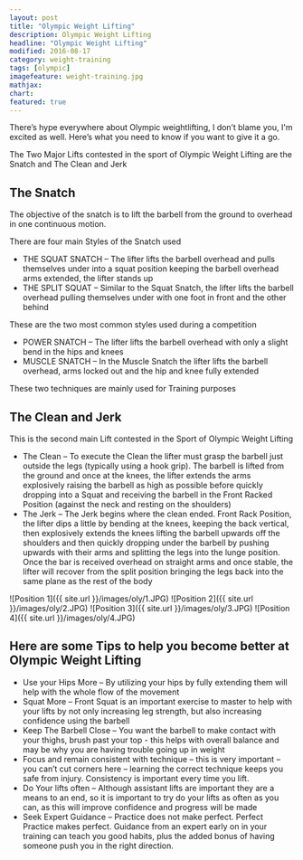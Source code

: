 ```yaml
---
layout: post
title: "Olympic Weight Lifting"
description: Olympic Weight Lifting
headline: "Olympic Weight Lifting"
modified: 2016-08-17
category: weight-training
tags: [olympic]
imagefeature: weight-training.jpg
mathjax: 
chart:
featured: true
---
```

There’s hype everywhere about Olympic weightlifting, I don’t blame you, I'm excited as well. Here’s what you need to know if you want to give it a go.

The Two Major Lifts contested in the sport of Olympic Weight Lifting are the Snatch and The Clean and Jerk

## The Snatch

The objective of the snatch is to lift the barbell from the ground to overhead in one continuous motion.

There are four main Styles of the Snatch used

- THE SQUAT SNATCH – The lifter lifts the barbell overhead and pulls themselves under into a squat position keeping the barbell overhead arms extended, the lifter stands up
- THE SPLIT SQUAT – Similar to the Squat Snatch, the lifter lifts the barbell overhead pulling themselves under with one foot in front and the other behind

These are the two most common styles used during a competition

- POWER SNATCH – The lifter lifts the barbell overhead with only a slight bend in the hips and knees
- MUSCLE SNATCH – In the Muscle Snatch the lifter lifts the barbell overhead, arms locked out and the hip and knee fully extended

These two techniques are mainly used for Training purposes 

## The Clean and Jerk

This is the second main Lift contested in the Sport of Olympic Weight Lifting

- The Clean – To execute the Clean the lifter must grasp the barbell just outside the legs (typically using a hook grip). The barbell is lifted from the ground and once at the knees, the lifter extends the arms explosively raising the barbell as high as possible before quickly dropping into a Squat and receiving the barbell in the Front Racked Position (against the neck and resting on the shoulders)
- The Jerk – The Jerk begins where the clean ended. Front Rack Position, the lifter dips a little by bending at the knees, keeping the back vertical, then explosively extends the knees lifting the barbell upwards off the shoulders and then quickly dropping under the barbell by pushing upwards with their arms and splitting the legs into the lunge position. Once the bar is received overhead on straight arms and once stable, the lifter will recover from the split position bringing the legs back into the same plane as the rest of the body

![Position 1]({{ site.url }}/images/oly/1.JPG)
![Position 2]({{ site.url }}/images/oly/2.JPG)
![Position 3]({{ site.url }}/images/oly/3.JPG)
![Position 4]({{ site.url }}/images/oly/4.JPG)


## Here are some Tips to help you become better at Olympic Weight Lifting

- Use your Hips More – By utilizing your hips by fully extending them will help with the whole flow of the movement 
- Squat More – Front Squat is an important exercise to master to help with your lifts by not only increasing leg strength, but also increasing confidence using the barbell 
- Keep The Barbell Close – You want the barbell to make contact with your thighs, brush past your top - this helps with overall balance and may be why you are having trouble going up in weight
- Focus and remain consistent with technique – this is very important – you can’t cut corners here – learning the correct technique keeps you safe from injury.  Consistency is important every time you lift.
- Do Your lifts often – Although assistant lifts are important they are a means to an end, so it is important to try do your lifts as often as you can, as this will improve confidence and progress will be made
- Seek Expert Guidance – Practice does not make perfect. Perfect Practice makes perfect.  Guidance from an expert early on in your training can teach you good habits, plus the added bonus of having someone push you in the right direction.
